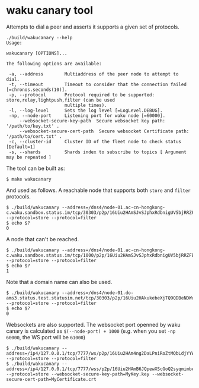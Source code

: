 # waku canary tool

Attempts to dial a peer and asserts it supports a given set of protocols.

```console
./build/wakucanary --help
Usage:

wakucanary [OPTIONS]...

The following options are available:

 -a, --address        Multiaddress of the peer node to attempt to dial.
 -t, --timeout        Timeout to consider that the connection failed [=chronos.seconds(10)].
 -p, --protocol       Protocol required to be supported: store,relay,lightpush,filter (can be used
                      multiple times).
 -l, --log-level      Sets the log level [=LogLevel.DEBUG].
 -np, --node-port     Listening port for waku node [=60000].
     --websocket-secure-key-path  Secure websocket key path:   '/path/to/key.txt' .
     --websocket-secure-cert-path  Secure websocket Certificate path:   '/path/to/cert.txt' .
 -c, --cluster-id     Cluster ID of the fleet node to check status [Default=1]
 -s, --shards         Shards index to subscribe to topics [ Argument may be repeated ]

```

The tool can be built as:

```console
$ make wakucanary
```

And used as follows. A reachable node that supports both `store` and `filter` protocols.

```console
$ ./build/wakucanary --address=/dns4/node-01.ac-cn-hongkong-c.waku.sandbox.status.im/tcp/30303/p2p/16Uiu2HAmSJvSJphxRdbnigUV5bjRRZFBhTtWFTSyiKaQByCjwmpV --protocol=store --protocol=filter
$ echo $?
0
```

A node that can't be reached.
```console
$ ./build/wakucanary --address=/dns4/node-01.ac-cn-hongkong-c.waku.sandbox.status.im/tcp/1000/p2p/16Uiu2HAmSJvSJphxRdbnigUV5bjRRZFBhTtWFTSyiKaQByCjwmpV --protocol=store --protocol=filter
$ echo $?
1
```

Note that a domain name can also be used.
```console
$ ./build/wakucanary --address=/dns4/node-01.do-ams3.status.test.statusim.net/tcp/30303/p2p/16Uiu2HAkukebeXjTQ9QDBeNDWuGfbaSg79wkkhK4vPocLgR6QFDf --protocol=store --protocol=filter
$ echo $?
0
```

Websockets are also supported. The websocket port openned by waku canary is calculated as `$(--node-port) + 1000` (e.g. when you set `-np 60000`, the WS port will be `61000`)
```console
$ ./build/wakucanary --address=/ip4/127.0.0.1/tcp/7777/ws/p2p/16Uiu2HAm4ng2DaLPniRoZtMQbLdjYYWnXjrrJkGoXWCoBWAdn1tu --protocol=store --protocol=filter
$ ./build/wakucanary --address=/ip4/127.0.0.1/tcp/7777/wss/p2p/16Uiu2HAmB6JQpewXScGoQ2syqmimbe4GviLxRwfsR8dCpwaGBPSE --protocol=store --websocket-secure-key-path=MyKey.key --websocket-secure-cert-path=MyCertificate.crt
```
